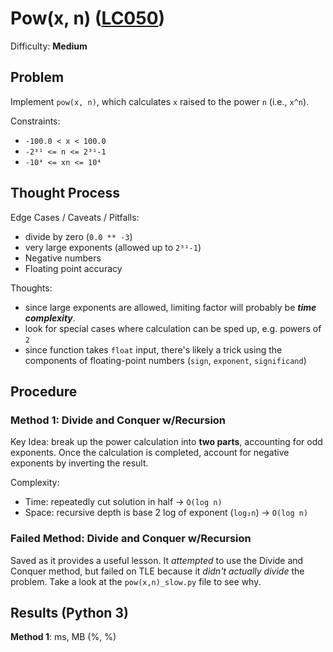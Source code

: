 # Pow(x, n) ([LC050](https://leetcode.com/problems/powx-n/))
Difficulty: **Medium**

## Problem

Implement `pow(x, n)`, which calculates `x` raised to the power `n` (i.e., `x^n`).

Constraints:
- `-100.0 < x < 100.0`
- `-2³¹ <= n <= 2³¹-1`
- `-10⁴ <= xn <= 10⁴`

## Thought Process

Edge Cases / Caveats / Pitfalls:
- divide by zero (`0.0 ** -3`)
- very large exponents (allowed up to `2³¹-1`)
- Negative numbers
- Floating point accuracy

Thoughts:
- since large exponents are allowed, limiting factor will probably be ***time complexity***.
- look for special cases where calculation can be sped up, e.g. powers of `2`
- since function takes `float` input, there's likely a trick using the components of floating-point numbers (`sign`, `exponent`, `significand`)

## Procedure

### Method 1: Divide and Conquer w/Recursion

Key Idea: break up the power calculation into **two parts**, accounting for odd exponents.  Once the calculation is completed, account for negative exponents by inverting the result.

Complexity:
- Time: repeatedly cut solution in half -> `O(log n)`
- Space:  recursive depth is base 2 log  of exponent (`log₂n`)  -> `O(log n)`

### Failed Method: Divide and Conquer w/Recursion

Saved as it provides a useful lesson.  It *attempted* to use the Divide and Conquer method, but failed on TLE because it *didn't actually divide* the problem.  Take a look at the `pow(x,n)_slow.py` file to see why.

## Results (Python 3)

**Method 1**:   ms,  MB (%, %)
